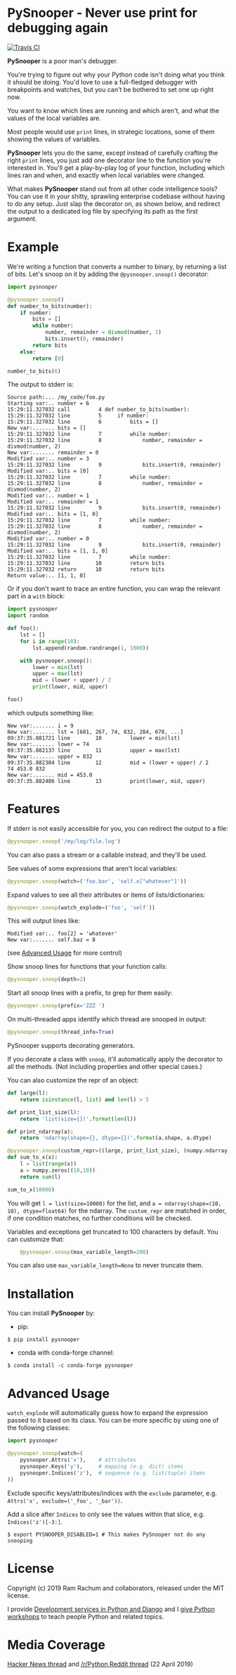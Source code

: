 # PySnooper - Never use print for debugging again #

[![Travis CI](https://img.shields.io/travis/cool-RR/PySnooper/master.svg)](https://travis-ci.org/cool-RR/PySnooper)

**PySnooper** is a poor man's debugger.

You're trying to figure out why your Python code isn't doing what you think it should be doing. You'd love to use a full-fledged debugger with breakpoints and watches, but you can't be bothered to set one up right now.

You want to know which lines are running and which aren't, and what the values of the local variables are.

Most people would use `print` lines, in strategic locations, some of them showing the values of variables.

**PySnooper** lets you do the same, except instead of carefully crafting the right `print` lines, you just add one decorator line to the function you're interested in. You'll get a play-by-play log of your function, including which lines ran and   when, and exactly when local variables were changed.

What makes **PySnooper** stand out from all other code intelligence tools? You can use it in your shitty, sprawling enterprise codebase without having to do any setup. Just slap the decorator on, as shown below, and redirect the output to a dedicated log file by specifying its path as the first argument.

# Example #

We're writing a function that converts a number to binary, by returning a list of bits. Let's snoop on it by adding the `@pysnooper.snoop()` decorator:

```python
import pysnooper

@pysnooper.snoop()
def number_to_bits(number):
    if number:
        bits = []
        while number:
            number, remainder = divmod(number, 2)
            bits.insert(0, remainder)
        return bits
    else:
        return [0]

number_to_bits(6)
```
The output to stderr is:

```
Source path:... /my_code/foo.py
Starting var:.. number = 6
15:29:11.327032 call         4 def number_to_bits(number):
15:29:11.327032 line         5     if number:
15:29:11.327032 line         6         bits = []
New var:....... bits = []
15:29:11.327032 line         7         while number:
15:29:11.327032 line         8             number, remainder = divmod(number, 2)
New var:....... remainder = 0
Modified var:.. number = 3
15:29:11.327032 line         9             bits.insert(0, remainder)
Modified var:.. bits = [0]
15:29:11.327032 line         7         while number:
15:29:11.327032 line         8             number, remainder = divmod(number, 2)
Modified var:.. number = 1
Modified var:.. remainder = 1
15:29:11.327032 line         9             bits.insert(0, remainder)
Modified var:.. bits = [1, 0]
15:29:11.327032 line         7         while number:
15:29:11.327032 line         8             number, remainder = divmod(number, 2)
Modified var:.. number = 0
15:29:11.327032 line         9             bits.insert(0, remainder)
Modified var:.. bits = [1, 1, 0]
15:29:11.327032 line         7         while number:
15:29:11.327032 line        10         return bits
15:29:11.327032 return      10         return bits
Return value:.. [1, 1, 0]
```

Or if you don't want to trace an entire function, you can wrap the relevant part in a `with` block:

```python
import pysnooper
import random

def foo():
    lst = []
    for i in range(10):
        lst.append(random.randrange(1, 1000))

    with pysnooper.snoop():
        lower = min(lst)
        upper = max(lst)
        mid = (lower + upper) / 2
        print(lower, mid, upper)

foo()
```

which outputs something like:

```
New var:....... i = 9
New var:....... lst = [681, 267, 74, 832, 284, 678, ...]
09:37:35.881721 line        10         lower = min(lst)
New var:....... lower = 74
09:37:35.882137 line        11         upper = max(lst)
New var:....... upper = 832
09:37:35.882304 line        12         mid = (lower + upper) / 2
74 453.0 832
New var:....... mid = 453.0
09:37:35.882486 line        13         print(lower, mid, upper)
```

# Features #

If stderr is not easily accessible for you, you can redirect the output to a file:

```python
@pysnooper.snoop('/my/log/file.log')
```

You can also pass a stream or a callable instead, and they'll be used.

See values of some expressions that aren't local variables:

```python
@pysnooper.snoop(watch=('foo.bar', 'self.x["whatever"]'))
```

Expand values to see all their attributes or items of lists/dictionaries:

```python
@pysnooper.snoop(watch_explode=('foo', 'self'))
```

This will output lines like:

```
Modified var:.. foo[2] = 'whatever'
New var:....... self.baz = 8
```

(see [Advanced Usage](#advanced-usage) for more control)

Show snoop lines for functions that your function calls:

```python
@pysnooper.snoop(depth=2)
```

Start all snoop lines with a prefix, to grep for them easily:

```python
@pysnooper.snoop(prefix='ZZZ ')
```

On multi-threaded apps identify which thread are snooped in output:

```python
@pysnooper.snoop(thread_info=True)
```

PySnooper supports decorating generators.

If you decorate a class with `snoop`, it'll automatically apply the decorator to all the methods. (Not including properties and other special cases.)

You can also customize the repr of an object:

```python
def large(l):
    return isinstance(l, list) and len(l) > 5

def print_list_size(l):
    return 'list(size={})'.format(len(l))

def print_ndarray(a):
    return 'ndarray(shape={}, dtype={})'.format(a.shape, a.dtype)

@pysnooper.snoop(custom_repr=((large, print_list_size), (numpy.ndarray, print_ndarray)))
def sum_to_x(x):
    l = list(range(x))
    a = numpy.zeros((10,10))
    return sum(l)

sum_to_x(10000)
```

You will get `l = list(size=10000)` for the list, and `a = ndarray(shape=(10, 10), dtype=float64)` for the ndarray.
The `custom_repr` are matched in order, if one condition matches, no further conditions will be checked.

Variables and exceptions get truncated to 100 characters by default. You
can customize that:

```python
    @pysnooper.snoop(max_variable_length=200)
```

You can also use `max_variable_length=None` to never truncate them.


# Installation #

You can install **PySnooper** by:

* pip:
```console
$ pip install pysnooper
```

* conda with conda-forge channel:
```console
$ conda install -c conda-forge pysnooper
```

# Advanced Usage #

`watch_explode` will automatically guess how to expand the expression passed to it based on its class. You can be more specific by using one of the following classes:

```python
import pysnooper

@pysnooper.snoop(watch=(
    pysnooper.Attrs('x'),    # attributes
    pysnooper.Keys('y'),     # mapping (e.g. dict) items
    pysnooper.Indices('z'),  # sequence (e.g. list/tuple) items
))
```

Exclude specific keys/attributes/indices with the `exclude` parameter, e.g. `Attrs('x', exclude=('_foo', '_bar'))`.

Add a slice after `Indices` to only see the values within that slice, e.g. `Indices('z')[-3:]`.

```console
$ export PYSNOOPER_DISABLED=1 # This makes PySnooper not do any snooping
```

# License #

Copyright (c) 2019 Ram Rachum and collaborators, released under the MIT license.

I provide [Development services in Python and Django](https://chipmunkdev.com
) and I [give Python workshops](http://pythonworkshops.co/) to teach people
Python and related topics.

# Media Coverage #

[Hacker News thread](https://news.ycombinator.com/item?id=19717786)
and [/r/Python Reddit thread](https://www.reddit.com/r/Python/comments/bg0ida/pysnooper_never_use_print_for_debugging_again/) (22 April 2019)
